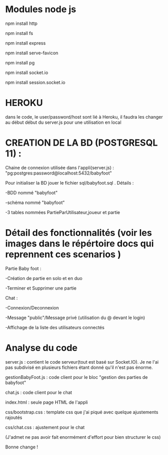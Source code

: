 # Modules node js
 
npm install http  

npm install fs 

npm install express 

npm install serve-favicon

npm install pg

npm install socket.io

npm install session.socket.io

# HEROKU

dans le code, le user/password/host sont lié à Heroku, il faudra les changer au début début du server.js pour une utilisation en local

# CREATION DE LA BD (POSTGRESQL 11) :

Chaine de connexion utilisée dans l'appli(server.js) : "pg:postgres:password@localhost:5432/babyfoot"

Pour initialiser la BD jouer le fichier sql/babyfoot.sql . Détails :

-BDD nommé "babyfoot"

-schéma nommé "babyfoot"

-3 tables nommées PartieParUtilisateur,joueur et partie


# Détail des fonctionnalités (voir les images dans le répértoire docs qui reprennent ces scenarios )

Partie Baby foot :

-Création de partie en solo et en duo

-Terminer et Supprimer une partie

Chat :

-Connexion/Deconnexion

-Message "public"/Message privé (utilisation du @ devant le login)

-Affichage de la liste des utilisateurs connectés

# Analyse du code

server.js : contient le code serveur(tout est basé sur Socket.IO). Je ne l'ai pas subdivisé en plusieurs fichiers étant donné qu'il n'est pas énorme.

gestionBabyFoot.js : code client pour le bloc "gestion des parties de babyfoot"

chat.js : code client pour le chat

index.html : seule page HTML de l'appli

css/bootstrap.css : template css que j'ai piqué avec quelque ajustements rajoutés

css/chat.css : ajustement pour le chat

(J'admet ne pas avoir fait enormément d'effort pour bien structurer le css)

Bonne change !
